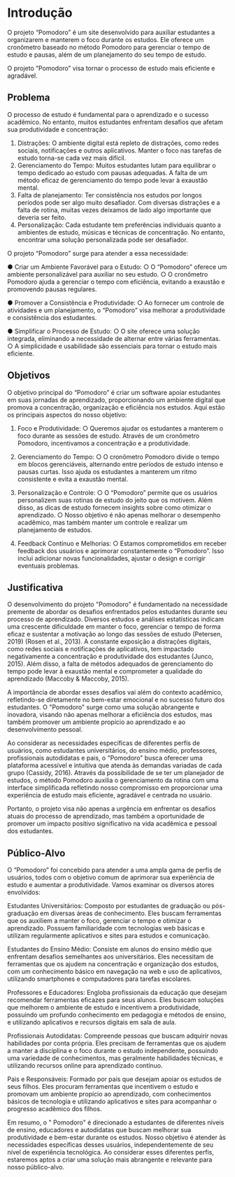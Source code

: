 # Introdução

O projeto “Pomodoro” é um site desenvolvido para auxiliar estudantes a organizarem e manterem o foco durante os estudos. Ele oferece um cronômetro baseado no método Pomodoro para gerenciar o tempo de estudo e pausas, além de um planejamento do seu tempo de estudo. 

O projeto “Pomodoro” visa tornar o processo de estudo mais eficiente e agradável.

## Problema

O processo de estudo é fundamental para o aprendizado e o sucesso acadêmico. No entanto, muitos estudantes enfrentam desafios que afetam sua produtividade e concentração:

1.	Distrações: O ambiente digital está repleto de distrações, como redes sociais, notificações e outros aplicativos. Manter o foco nas tarefas de estudo torna-se cada vez mais difícil.
2.	Gerenciamento do Tempo: Muitos estudantes lutam para equilibrar o tempo dedicado ao estudo com pausas adequadas. A falta de um método eficaz de gerenciamento do tempo pode levar à exaustão mental.
3.	Falta de planejamento: Ter consistência nos estudos por longos períodos pode ser algo muito desafiador. Com diversas distrações e a falta de rotina, muitas vezes deixamos de lado algo importante que deveria ser feito.
4.	Personalização: Cada estudante tem preferências individuais quanto a ambientes de estudo, músicas e técnicas de concentração. No entanto, encontrar uma solução personalizada pode ser desafiador.
   
O projeto “Pomodoro” surge para atender a essa necessidade:

●	Criar um Ambiente Favorável para o Estudo:
○	O “Pomodoro” oferece um ambiente personalizável para auxiliar no seu estudo.
○	O cronômetro Pomodoro ajuda a gerenciar o tempo com eficiência, evitando a exaustão e promovendo pausas regulares.

●	Promover a Consistência e Produtividade:
○	Ao fornecer um controle de atividades e um planejamento, o “Pomodoro” visa melhorar a produtividade e consistência dos estudantes.

●	Simplificar o Processo de Estudo:
○	O site oferece uma solução integrada, eliminando a necessidade de alternar entre várias ferramentas.
○	A simplicidade e usabilidade são essenciais para tornar o estudo mais eficiente.



## Objetivos

O objetivo principal do “Pomodoro” é criar um software apoiar estudantes em suas jornadas de aprendizado, proporcionando um ambiente digital que promova a concentração, organização e eficiência nos estudos. Aqui estão os principais aspectos do nosso objetivo:

1.	Foco e Produtividade:
○	Queremos ajudar os estudantes a manterem o foco durante as sessões de estudo. Através de um cronômetro Pomodoro, incentivamos a concentração e a produtividade.

2.	Gerenciamento do Tempo:
○	O cronômetro Pomodoro divide o tempo em blocos gerenciáveis, alternando entre períodos de estudo intenso e pausas curtas. Isso ajuda os estudantes a manterem um ritmo consistente e evita a exaustão mental.

3.	Personalização e Controle:
○	O “Pomodoro” permite que os usuários personalizem suas rotinas de estudo do jeito que os motivem. Além disso, as dicas de estudo fornecem insights sobre como otimizar o aprendizado.
○	Nosso objetivo é não apenas melhorar o desempenho acadêmico, mas também manter um controle e realizar um planejamento de estudos.

4.	Feedback Contínuo e Melhorias:
○	Estamos comprometidos em receber feedback dos usuários e aprimorar constantemente o “Pomodoro”. Isso inclui adicionar novas funcionalidades, ajustar o design e corrigir eventuais problemas.


## Justificativa

O desenvolvimento do projeto "Pomodoro" é fundamentado na necessidade premente de abordar os desafios enfrentados pelos estudantes durante seu processo de aprendizado. Diversos estudos e análises estatísticas indicam uma crescente dificuldade em manter o foco, gerenciar o tempo de forma eficaz e sustentar a motivação ao longo das sessões de estudo (Petersen, 2019) (Rosen et al., 2013). A constante exposição a distrações digitais, como redes sociais e notificações de aplicativos, tem impactado negativamente a concentração e produtividade dos estudantes (Junco, 2015). Além disso, a falta de métodos adequados de gerenciamento do tempo pode levar à exaustão mental e comprometer a qualidade do aprendizado (Maccoby & Maccoby, 2015).

A importância de abordar esses desafios vai além do contexto acadêmico, refletindo-se diretamente no bem-estar emocional e no sucesso futuro dos estudantes. O "Pomodoro" surge como uma solução abrangente e inovadora, visando não apenas melhorar a eficiência dos estudos, mas também promover um ambiente propício ao aprendizado e ao desenvolvimento pessoal.

Ao considerar as necessidades específicas de diferentes perfis de usuários, como estudantes universitários, do ensino médio, professores, profissionais autodidatas e pais, o "Pomodoro" busca oferecer uma plataforma acessível e intuitiva que atenda às demandas variadas de cada grupo (Cassidy, 2016). Através da possibilidade de se ter um planejador de estudos, o método Pomodoro auxilia o gerenciamento da rotina com uma interface simplificada refletindo nosso compromisso em proporcionar uma experiência de estudo mais eficiente, agradável e centrada no usuário.

Portanto, o projeto visa não apenas a urgência em enfrentar os desafios atuais do processo de aprendizado, mas também a oportunidade de promover um impacto positivo significativo na vida acadêmica e pessoal dos estudantes.


## Público-Alvo

O “Pomodoro” foi concebido para atender a uma ampla gama de perfis de usuários, todos com o objetivo comum de aprimorar sua experiência de estudo e aumentar a produtividade. Vamos examinar os diversos atores envolvidos:
 
Estudantes Universitários: Composto por estudantes de graduação ou pós-graduação em diversas áreas de conhecimento. Eles buscam ferramentas que os auxiliem a manter o foco, gerenciar o tempo e otimizar o aprendizado. Possuem familiaridade com tecnologias web básicas e utilizam regularmente aplicativos e sites para estudos e comunicação.
 
Estudantes do Ensino Médio: Consiste em alunos do ensino médio que enfrentam desafios semelhantes aos universitários. Eles necessitam de ferramentas que os ajudem na concentração e organização dos estudos, com um conhecimento básico em navegação na web e uso de aplicativos, utilizando smartphones e computadores para tarefas escolares.
 
Professores e Educadores: Engloba profissionais da educação que desejam recomendar ferramentas eficazes para seus alunos. Eles buscam soluções que melhorem o ambiente de estudo e incentivem a produtividade, possuindo um profundo conhecimento em pedagogia e métodos de ensino, e utilizando aplicativos e recursos digitais em sala de aula.
 
Profissionais Autodidatas: Compreende pessoas que buscam adquirir novas habilidades por conta própria. Eles precisam de ferramentas que os ajudem a manter a disciplina e o foco durante o estudo independente, possuindo uma variedade de conhecimentos, mas geralmente habilidades técnicas, e utilizando recursos online para aprendizado contínuo.
 
Pais e Responsáveis: Formado por pais que desejam apoiar os estudos de seus filhos. Eles procuram ferramentas que incentivem o estudo e promovam um ambiente propício ao aprendizado, com conhecimentos básicos de tecnologia e utilizando aplicativos e sites para acompanhar o progresso acadêmico dos filhos.
 
Em resumo, o " Pomodoro" é direcionado a estudantes de diferentes níveis de ensino, educadores e autodidatas que buscam melhorar sua produtividade e bem-estar durante os estudos. Nosso objetivo é atender às necessidades específicas desses usuários, independentemente de seu nível de experiência tecnológica. Ao considerar esses diferentes perfis, estaremos aptos a criar uma solução mais abrangente e relevante para nosso público-alvo.
